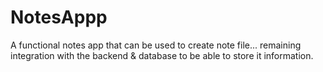 # NotesAppp
A functional notes app that can be used to create note file... remaining integration with the backend &amp; database to be able to store it information.
